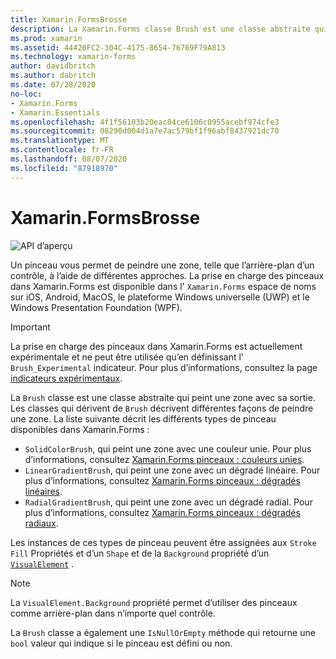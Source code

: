 ```yaml
---
title: Xamarin.FormsBrosse
description: La Xamarin.Forms classe Brush est une classe abstraite qui peint une zone avec sa sortie.
ms.prod: xamarin
ms.assetid: 44420FC2-304C-4175-8654-76769F79A813
ms.technology: xamarin-forms
author: davidbritch
ms.author: dabritch
ms.date: 07/28/2020
no-loc:
- Xamarin.Forms
- Xamarin.Essentials
ms.openlocfilehash: 4f1f56103b20eac84ce6106c0955acebf974cfe3
ms.sourcegitcommit: 08290d004d1a7e7ac579bf1f96abf8437921dc70
ms.translationtype: MT
ms.contentlocale: fr-FR
ms.lasthandoff: 08/07/2020
ms.locfileid: "87918970"
---
```

# <a name="no-locxamarinforms-brushes"></a>Xamarin.FormsBrosse

![API d’aperçu](~/media/shared/preview.png "Cette API est actuellement en préversion.")

Un pinceau vous permet de peindre une zone, telle que l’arrière-plan d’un contrôle, à l’aide de différentes approches. La prise en charge des pinceaux dans Xamarin.Forms est disponible dans l' `Xamarin.Forms` espace de noms sur iOS, Android, MacOS, le plateforme Windows universelle (UWP) et le Windows Presentation Foundation (WPF).

> [!IMPORTANT]
> La prise en charge des pinceaux dans Xamarin.Forms est actuellement expérimentale et ne peut être utilisée qu’en définissant l' `Brush_Experimental` indicateur. Pour plus d’informations, consultez la page [indicateurs expérimentaux](~/xamarin-forms/internals/experimental-flags.md).

La `Brush` classe est une classe abstraite qui peint une zone avec sa sortie. Les classes qui dérivent de `Brush` décrivent différentes façons de peindre une zone. La liste suivante décrit les différents types de pinceau disponibles dans Xamarin.Forms :

- `SolidColorBrush`, qui peint une zone avec une couleur unie. Pour plus d’informations, consultez [ Xamarin.Forms pinceaux : couleurs unies](solidcolor.md).
- `LinearGradientBrush`, qui peint une zone avec un dégradé linéaire. Pour plus d’informations, consultez [ Xamarin.Forms pinceaux : dégradés linéaires](lineargradient.md).
- `RadialGradientBrush`, qui peint une zone avec un dégradé radial. Pour plus d’informations, consultez [ Xamarin.Forms pinceaux : dégradés radiaux](radialgradient.md).

Les instances de ces types de pinceau peuvent être assignées aux `Stroke` `Fill` Propriétés et d’un `Shape` et de la `Background` propriété d’un [`VisualElement`](xref:Xamarin.Forms.VisualElement) .

> [!NOTE]
> La `VisualElement.Background` propriété permet d’utiliser des pinceaux comme arrière-plan dans n’importe quel contrôle.

La `Brush` classe a également une `IsNullOrEmpty` méthode qui retourne une `bool` valeur qui indique si le pinceau est défini ou non.
